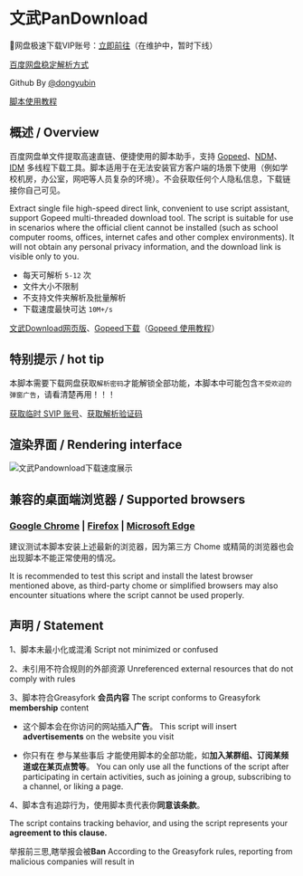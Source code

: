 # 文武PanDownload

🛒网盘极速下载VIP账号：[立即前往](https://fk.wwkejishe.top/buy/23)（在维护中，暂时下线）

[百度网盘稳定解析方式](https://flowus.cn/wwkejishe/share/9e5a3fa4-a9eb-4706-9cf0-8eec0d4740c1)

Github By [@dongyubin](https://github.com/dongyubin/Baidu-VIP)

[脚本使用教程](https://flowus.cn/wwkejishe/share/c68e3c55-67e5-460f-b937-7727e0378a34?code=BCRWJL)

## 概述 / Overview

百度网盘单文件提取高速直链、便捷使用的脚本助手，支持 [Gopeed](https://pan.quark.cn/s/0b2e9c6e94b0)、[NDM](https://neatdownloadmanager.com/index.php/en/)、[IDM](https://www.wangdu.site/software/tools/380.html) 多线程下载工具。脚本适用于在无法安装官方客户端的场景下使用（例如学校机房，办公室，网吧等人员复杂的环境）。不会获取任何个人隐私信息，下载链接你自己可见。

Extract single file high-speed direct link, convenient to use script assistant, support Gopeed multi-threaded download tool. The script is suitable for use in scenarios where the official client cannot be installed (such as school computer rooms, offices, internet cafes and other complex environments). It will not obtain any personal privacy information, and the download link is visible only to you.

- 每天可解析 `5-12` 次
- 文件大小不限制
- 不支持文件夹解析及批量解析
- 下载速度最快可达 `10M+/s`

[文武Download网页版](https://pandown.wangdu.site/)、[Gopeed下载](https://pan.quark.cn/s/0b2e9c6e94b0)（[Gopeed 使用教程](https://flowus.cn/wwkejishe/share/c68e3c55-67e5-460f-b937-7727e0378a34?code=BCRWJL)）

## 特别提示 / hot tip

本脚本需要下载网盘获取`解析密码`才能解锁全部功能，本脚本中可能包含`不受欢迎的弹窗广告`，请看清楚再用！！！

[获取临时 SVIP 账号](https://fk.wwkejishe.top/buy/23)、[获取解析验证码](https://www.wangdu.site/software/tools/948.html)

## 渲染界面 / Rendering interface

![文武Pandownload下载速度展示](https://cdn.wwkejishe.top/wp-cdn-02/2024/202411171326300.webp)

## 兼容的桌面端浏览器 / Supported browsers

### [Google Chrome](https://www.google.cn/intl/zh-CN/chrome/) | [Firefox](https://www.firefox.com.cn/) | [Microsoft Edge](https://www.microsoft.com/zh-cn/edge)

建议测试本脚本安装上述最新的浏览器，因为第三方 Chome 或精简的浏览器也会出现脚本不能正常使用的情况。

It is recommended to test this script and install the latest browser mentioned above, as third-party chome or simplified browsers may also encounter situations where the script cannot be used properly.

## 声明 / Statement

1、脚本未最小化或混淆 Script not minimized or confused

2、未引用不符合规则的外部资源 Unreferenced external resources that do not comply with rules

3、脚本符合Greasyfork **会员内容** The script conforms to Greasyfork **membership** content

- 这个脚本会在你访问的网站插入**广告**。
  This script will insert **advertisements** on the website you visit

- 你只有在 参与某些事后 才能使用脚本的全部功能，如**加入某群组、订阅某频道或在某页点赞等**。
  You can only use all the functions of the script after participating in certain activities, such as joining a group, subscribing to a channel, or liking a page.

4、脚本含有追踪行为，使用脚本责代表你**同意该条款**。

The script contains tracking behavior, and using the script represents your **agreement to this clause.**

举报前三思,瞎举报会被**Ban**
According to the Greasyfork rules, reporting from malicious companies will result in